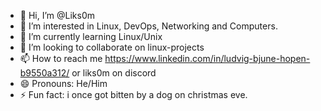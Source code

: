 - 👋 Hi, I’m @Liks0m
- 👀 I’m interested in Linux, DevOps, Networking and Computers.
- 🌱 I’m currently learning Linux/Unix
- 💞️ I’m looking to collaborate on linux-projects
- 📫 How to reach me https://www.linkedin.com/in/ludvig-bjune-hopen-b9550a312/ or liks0m on discord
- 😄 Pronouns: He/Him
- ⚡ Fun fact: i once got bitten by a dog on christmas eve.

<!---
Liks0m/Liks0m is a ✨ special ✨ repository because its `README.md` (this file) appears on your GitHub profile.
You can click the Preview link to take a look at your changes.
--->
